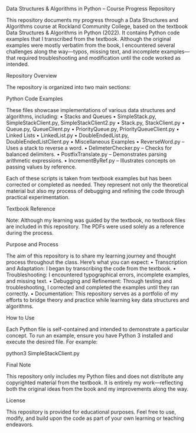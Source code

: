 Data Structures & Algorithms in Python – Course Progress Repository

This repository documents my progress through a Data Structures and Algorithms course at Rockland Community College, based on the textbook Data Structures & Algorithms in Python (2022).
It contains Python code examples that I transcribed from the textbook. Although the original examples were mostly verbatim from the book, I encountered
several challenges along the way—typos, missing text, and incomplete examples—that required troubleshooting and modification until the code worked as intended.

Repository Overview

The repository is organized into two main sections:

Python Code Examples

These files showcase implementations of various data structures and algorithms, including:
	•	Stacks and Queues
	•	SimpleStack.py, SimpleStackClient.py, SimpleStackClient2.py
	•	Stack.py, StackClient.py
	•	Queue.py, QueueClient.py
	•	PriorityQueue.py, PriorityQueueClient.py
	•	Linked Lists
	•	LinkedList.py
	•	DoubleEndedList.py, DoubleEndedListClient.py
	•	Miscellaneous Examples
	•	ReverseWord.py – Uses a stack to reverse a word.
	•	DelimeterChecker.py – Checks for balanced delimiters.
	•	PostfixTranslate.py – Demonstrates parsing arithmetic expressions.
	•	IncrementByRef.py – Illustrates concepts on passing values by reference.

Each of these scripts is taken from textbook examples but has been corrected or completed as needed. They represent not only the theoretical material but also my
process of debugging and refining the code through practical experimentation.

Textbook Reference

Note: Although my learning was guided by the textbook, no textbook files are included in this repository. The PDFs were used solely as a reference during the process.

Purpose and Process

The aim of this repository is to share my learning journey and thought process throughout the class. Here’s what you can expect:
	•	Transcription and Adaptation: I began by transcribing the code from the textbook.
	•	Troubleshooting: I encountered typographical errors, incomplete examples, and missing text.
	•	Debugging and Refinement: Through testing and troubleshooting, I corrected and completed the examples until they ran correctly.
	•	Documentation: This repository serves as a portfolio of my efforts to bridge theory and practice while learning key data structures and algorithms.

How to Use

Each Python file is self-contained and intended to demonstrate a particular concept. To run an example, ensure you have Python 3 installed and execute the desired file. For example:

python3 SimpleStackClient.py

Final Note

This repository only includes my Python files and does not distribute any copyrighted material from the textbook. It is entirely my work—reflecting both the original ideas from
the book and my improvements along the way.

License

This repository is provided for educational purposes. Feel free to use, modify, and build upon the code as part of your own learning or teaching endeavors.

